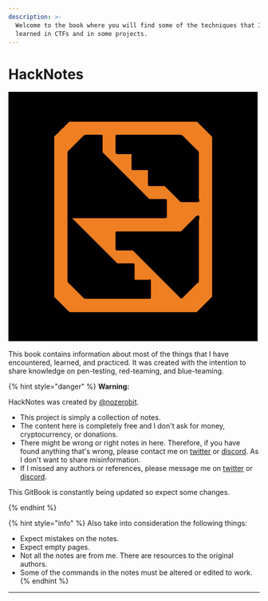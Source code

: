 ```yaml
---
description: >-
  Welcome to the book where you will find some of the techniques that I have
  learned in CTFs and in some projects.
---
```


# HackNotes

![](.gitbook/assets/Github-Logo.png)

This book contains information about most of the things that I have encountered, learned, and practiced. It was created with the intention to share knowledge on pen-testing, red-teaming, and blue-teaming.

{% hint style="danger" %}
**Warning:**

HackNotes was created by [@nozerobit](https://twitter.com/nozerobit).&#x20;

* This project is simply a collection of notes.
* The content here is completely free and I don't ask for money, cryptocurrency, or donations.
* There might be wrong or right notes in here. Therefore, if you have found anything that's wrong, please contact me on [twitter](https://twitter.com/nozerobit) or [discord](https://discord.gg/jChyJgGs7Z). As I don't want to share misinformation.
* If I missed any authors or references, please message me on [twitter](https://twitter.com/nozerobit) or [discord](https://discord.gg/jChyJgGs7Z).

This GitBook is constantly being updated so expect some changes.


{% endhint %}

{% hint style="info" %}
Also take into consideration the following things:

* Expect mistakes on the notes.
* Expect empty pages.
* Not all the notes are from me. There are resources to the original authors.
* Some of the commands in the notes must be altered or edited to work.
{% endhint %}

***
